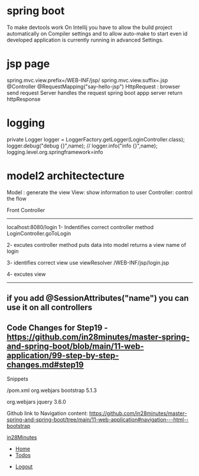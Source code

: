 # spring boot 
To make devtools work On Intellij you have to allow the build project automatically on Compiler settings and to allow auto-make to start even id developed application is currently running in advanced Settings.

# jsp page
spring.mvc.view.prefix=/WEB-INF/jsp/
spring.mvc.view.suffix=.jsp
@Controller
@RequestMapping("say-hello-jsp")
HttpRequest : browser send request
Server handles the request spring boot appp
server return httpResponse

# logging
private Logger logger = LoggerFactory.getLogger(LoginController.class);
logger.debug("debug {}",name);
//        logger.info("info {}",name);
logging.level.org.springframework=info

# model2 architectecture
Model : generate the view
View: show information to user
Controller: control the flow

Front Controller

---

localhost:8080/login
1- Indentifies correct controller method
LoginController.goToLogin

2- excutes controller method
puts data into model
returns a view name of login

3- identifies correct view
use viewResolver
/WEB-INF/jsp/login.jsp

4- excutes view

---
if you add @SessionAttributes("name") you can use it on all controllers
---

Code Changes for Step19 - https://github.com/in28minutes/master-spring-and-spring-boot/blob/main/11-web-application/99-step-by-step-changes.md#step19
---
Snippets

<link href="webjars/bootstrap/5.1.3/css/bootstrap.min.css" rel="stylesheet" >
<script src="webjars/bootstrap/5.1.3/js/bootstrap.min.js"></script>
<script src="webjars/jquery/3.6.0/jquery.min.js"></script>


/pom.xml
<dependency>
<groupId>org.webjars</groupId>
<artifactId>bootstrap</artifactId>
<version>5.1.3</version>
</dependency>

<dependency>
	<groupId>org.webjars</groupId>
	<artifactId>jquery</artifactId>
	<version>3.6.0</version>
</dependency>

Github link to Navigation content: https://github.com/in28minutes/master-spring-and-spring-boot/tree/main/11-web-application#navigation---html--bootstrap



<nav class="navbar navbar-expand-md navbar-light bg-light mb-3 p-1">
	<a class="navbar-brand m-1" href="https://courses.in28minutes.com">in28Minutes</a>
	<div class="collapse navbar-collapse">
		<ul class="navbar-nav">
			<li class="nav-item"><a class="nav-link" href="/">Home</a></li>
			<li class="nav-item"><a class="nav-link" href="/list-todos">Todos</a></li>
		</ul>
	</div>
	<ul class="navbar-nav">
		<li class="nav-item"><a class="nav-link" href="/logout">Logout</a></li>
	</ul>	
</nav>
		